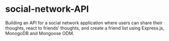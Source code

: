 # social-network-API
Building an API for a social network application where users can share their thoughts, react to friends’ thoughts, and create a friend list using Express.js, MonogoDB and Mongoose ODM.
